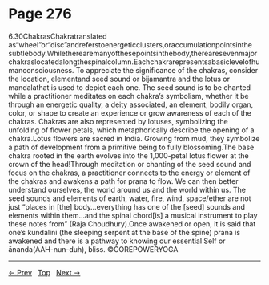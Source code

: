 # Page 276

6.30ChakrasChakratranslated as“wheel”or“disc”andreferstoenergeticclusters,oraccumulationpointsinthe subtlebody.Whiletherearemanyofthesepointsinthebody,therearesevenmajorchakraslocatedalongthespinalcolumn.Eachchakrarepresentsabasiclevelofhumanconsciousness.
To appreciate the significance of the chakras, consider the location, elementand seed sound or bijamantra and the lotus or mandalathat is used to depict each one. The seed sound is to be chanted while a practitioner meditates on each chakra’s symbolism, whether it be through an energetic quality, a deity associated, an element, bodily organ, color, or shape to create an experience or grow awareness of each of the chakras. Chakras are also represented by lotuses, symbolizing the unfolding of flower petals, which metaphorically describe the opening of a chakra.Lotus flowers are sacred in India. Growing from mud, they symbolize a path of development from a primitive being to fully blossoming.The base chakra rooted in the earth evolves into the 1,000-petal lotus flower at the crown of the head!Through meditation or chanting of the seed sound and focus on the chakras, a practitioner connects to the energy or element of the chakras and awakens a path for prana to flow. We can then better understand ourselves, the world around us and the world within us. The seed sounds and elements of earth, water, fire, wind, space/ether are not just “places in [the] body…everything has one of the [seed] sounds and elements within them…and the spinal chord[is] a musical instrument to play these notes from” (Raja Choudhury).Once awakened or open, it is said that one’s kundalini (the sleeping serpent at the base of the spine) prana is awakened and there is a pathway to knowing our essential Self or ānanda(AAH-nun-duh), bliss. ©COREPOWERYOGA


---
[← Prev](/pages/page-275.md) &nbsp; [Top](/index.md) &nbsp; [Next →](/pages/page-277.md)
